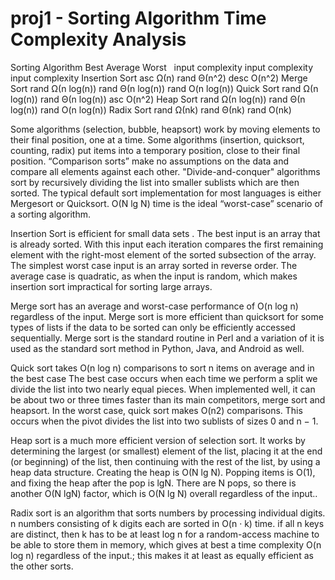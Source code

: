 # proj1 - Sorting Algorithm Time Complexity Analysis

Sorting Algorithm	Best	            Average	           Worst
 	                input	complexity	input	complexity	input	complexity
Insertion Sort	  asc	  Ω(n)	      rand	Θ(n^2)	    desc	O(n^2)
Merge Sort	      rand	Ω(n log(n))	rand	Θ(n log(n))	rand	O(n log(n))
Quick Sort	      rand	Ω(n log(n))	rand	Θ(n log(n))	asc	  O(n^2)
Heap Sort	        rand	Ω(n log(n))	rand	Θ(n log(n))	rand	O(n log(n))
Radix Sort	      rand	Ω(nk)	      rand	Θ(nk)	      rand	O(nk)

Some algorithms (selection, bubble, heapsort) work by moving elements to their final position, one at a time. Some algorithms (insertion, quicksort, counting, radix) put items into a temporary position, close to their final position. “Comparison sorts” make no assumptions on the data and compare all elements against each other. "Divide-and-conquer" algorithms sort by recursively dividing the list into smaller sublists which are then sorted. The typical default sort implementation for most languages is either Mergesort or Quicksort. O(N lg N) time is the ideal “worst-case” scenario of a sorting algorithm.

Insertion Sort is efficient for small data sets . The best input is an array that is already sorted. With this input each iteration compares the first remaining element with the right-most element of the sorted subsection of the array. The simplest worst case input is an array sorted in reverse order. The average case is quadratic, as when the input is random, which makes insertion sort impractical for sorting large arrays. 

Merge sort has an average and worst-case performance of O(n log n) regardless of the input. Merge sort is more efficient than quicksort for some types of lists if the data to be sorted can only be efficiently accessed sequentially. Merge sort is the standard routine in Perl and a variation of it is used as the standard sort method in Python, Java, and Android as well.

Quick sort takes O(n log n) comparisons to sort n items on average and in the best case  The best case occurs when each time we perform a split we divide the list into two nearly equal pieces. When implemented well, it can be about two or three times faster than its main competitors, merge sort and heapsort. In the worst case, quick sort makes O(n2) comparisons. This occurs when the pivot divides the list into two sublists of sizes 0 and n − 1. 

Heap sort is a much more efficient version of selection sort. It works by determining the largest (or smallest) element of the list, placing it at the end (or beginning) of the list, then continuing with the rest of the list, by using a heap data structure. Creating the heap is O(N lg N). Popping items is O(1), and fixing the heap after the pop is lgN. There are N pops, so there is another O(N lgN) factor, which is O(N lg N) overall regardless of the input..

Radix sort is an algorithm that sorts numbers by processing individual digits. n numbers consisting of k digits each are sorted in O(n · k) time.  if all n keys are distinct, then k has to be at least log n for a random-access machine to be able to store them in memory, which gives at best a time complexity O(n log n) regardless of the input.; this makes it at least as equally efficient as the other sorts.

